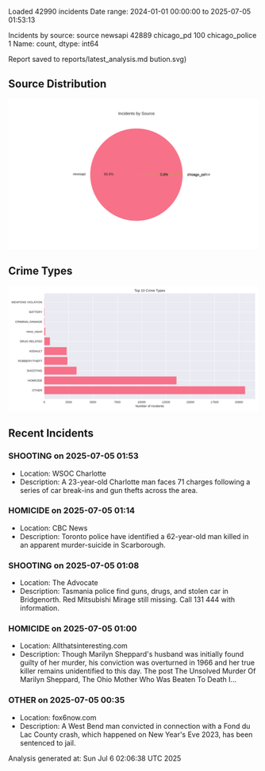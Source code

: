 
Loaded 42990 incidents
Date range: 2024-01-01 00:00:00 to 2025-07-05 01:53:13

Incidents by source:
source
newsapi           42889
chicago_pd          100
chicago_police        1
Name: count, dtype: int64

Report saved to reports/latest_analysis.md
bution.svg)

## Source Distribution
![Source Distribution](images/source_distribution.svg)

## Crime Types
![Crime Types](images/crime_types.svg)

## Recent Incidents

### SHOOTING on 2025-07-05 01:53
- Location: WSOC Charlotte
- Description: A 23-year-old Charlotte man faces 71 charges following a series of car break-ins and gun thefts across the area.


### HOMICIDE on 2025-07-05 01:14
- Location: CBC News
- Description: Toronto police have identified a 62-year-old man killed in an apparent murder-suicide in Scarborough.


### SHOOTING on 2025-07-05 01:08
- Location: The Advocate
- Description: Tasmania police find guns, drugs, and stolen car in Bridgenorth. Red Mitsubishi Mirage still missing. Call 131 444 with information.


### HOMICIDE on 2025-07-05 01:00
- Location: Allthatsinteresting.com
- Description: Though Marilyn Sheppard's husband was initially found guilty of her murder, his conviction was overturned in 1966 and her true killer remains unidentified to this day.
The post The Unsolved Murder Of Marilyn Sheppard, The Ohio Mother Who Was Beaten To Death I…


### OTHER on 2025-07-05 00:35
- Location: fox6now.com
- Description: A West Bend man convicted in connection with a Fond du Lac County crash, which happened on New Year's Eve 2023, has been sentenced to jail.

Analysis generated at: Sun Jul  6 02:06:38 UTC 2025
